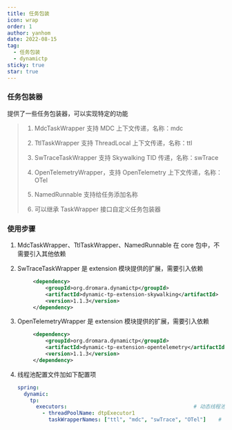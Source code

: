 ```yaml
---
title: 任务包装
icon: wrap
order: 1
author: yanhom
date: 2022-08-15
tag:
  - 任务包装
  - dynamictp
sticky: true
star: true
---
```


### 任务包装器

提供了一些任务包装器，可以实现特定的功能

> 1. MdcTaskWrapper 支持 MDC 上下文传递，名称：mdc
>
> 2. TtlTaskWrapper 支持 ThreadLocal 上下文传递，名称：ttl
>
> 3. SwTraceTaskWrapper 支持 Skywalking TID 传递，名称：swTrace
> 
> 4. OpenTelemetryWrapper，支持 OpenTelemetry 上下文传递，名称：OTel
>
> 5. NamedRunnable 支持给任务添加名称
>
> 6. 可以继承 TaskWrapper 接口自定义任务包装器


### 使用步骤

1. MdcTaskWrapper、TtlTaskWrapper、NamedRunnable 在 core 包中，不需要引入其他依赖

2. SwTraceTaskWrapper 是 extension 模块提供的扩展，需要引入依赖

   ```xml
        <dependency>
            <groupId>org.dromara.dynamictp</groupId>
            <artifactId>dynamic-tp-extension-skywalking</artifactId>
            <version>1.1.3</version>
        </dependency>
    ```
   
3. OpenTelemetryWrapper 是 extension 模块提供的扩展，需要引入依赖

   ```xml
        <dependency>
            <groupId>org.dromara.dynamictp</groupId>
            <artifactId>dynamic-tp-extension-opentelemetry</artifactId>
            <version>1.1.3</version>
        </dependency>
    ```
   
4. 线程池配置文件加如下配置项

   ```yaml
   spring:
     dynamic:
       tp:
         executors:                                         # 动态线程池配置，省略其他项，具体看上述配置文件
           - threadPoolName: dtpExecutor1
             taskWrapperNames: ["ttl", "mdc", "swTrace", "OTel"]    # 任务包装器名称，继承 TaskWrapper 接口
   ```
